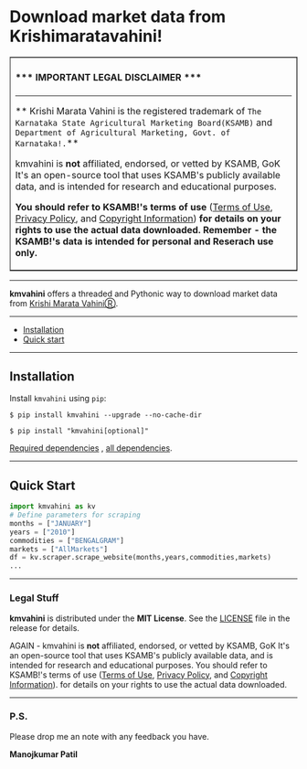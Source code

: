 # Download market data from Krishimaratavahini! 

<table border=1 cellpadding=10><tr><td>

#### \*\*\* IMPORTANT LEGAL DISCLAIMER \*\*\*

---

** Krishi Marata Vahini is the registered trademark of `The Karnataka State Agricultural Marketing Board(KSAMB)` and `Department of Agricultural Marketing, Govt. of Karnataka!.`**

kmvahini is **not** affiliated, endorsed, or vetted by KSAMB, GoK
It's an open-source tool that uses KSAMB's publicly available data, and is
intended for research and educational purposes.

**You should refer to KSAMB!'s terms of use**
([Terms of Use](https://krama.karnataka.gov.in/department.aspx?page=terms),
[Privacy Policy](https://krama.karnataka.gov.in/department.aspx?page=privacy), and
[Copyright Information](https://krama.karnataka.gov.in/department.aspx?page=copyright)) **for
details on your rights to use the actual data downloaded. Remember - the
KSAMB!'s data is intended for personal and Reserach use only.**

</td></tr></table>

---

**kmvahini** offers a threaded and Pythonic way to download market data from [Krishi Marata VahiniⓇ](https://krama.karnataka.gov.in/).

---

- [Installation](#installation)
- [Quick start](#quick-start)
---

## Installation

Install `kmvahini` using `pip`:

``` {.sourceCode .bash}
$ pip install kmvahini --upgrade --no-cache-dir
```
``` {.sourceCode .bash}
$ pip install "kmvahini[optional]"
```

[Required dependencies](./requirements.txt) , [all dependencies](./setup.py).

---

## Quick Start

```python
import kmvahini as kv
# Define parameters for scraping
months = ["JANUARY"]
years = ["2010"]
commodities = ["BENGALGRAM"]
markets = ["AllMarkets"]
df = kv.scraper.scrape_website(months,years,commodities,markets)
...
```

---

### Legal Stuff

**kmvahini** is distributed under the **MIT License**. See
the [LICENSE](./LICENSE) file in the release for details.


AGAIN - kmvahini is **not** affiliated, endorsed, or vetted by KSAMB, GoK
It's an open-source tool that uses KSAMB's publicly available data, and is
intended for research and educational purposes. You should refer to KSAMB!'s terms of use
([Terms of Use](https://krama.karnataka.gov.in/department.aspx?page=terms),
[Privacy Policy](https://krama.karnataka.gov.in/department.aspx?page=privacy), and
[Copyright Information](https://krama.karnataka.gov.in/department.aspx?page=copyright)). for
details on your rights to use the actual data downloaded.

---

### P.S.

Please drop me an note with any feedback you have.

**Manojkumar Patil**
